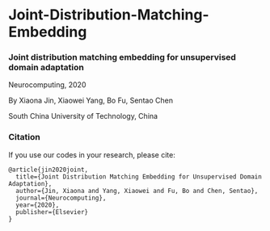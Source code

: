 # Joint-Distribution-Matching-Embedding
### Joint distribution matching embedding for unsupervised domain adaptation
Neurocomputing, 2020

By Xiaona Jin, Xiaowei Yang, Bo Fu, Sentao Chen

South China University of Technology, China

### Citation
If you use our codes in your research, please cite:

```
@article{jin2020joint,
  title={Joint Distribution Matching Embedding for Unsupervised Domain Adaptation},
  author={Jin, Xiaona and Yang, Xiaowei and Fu, Bo and Chen, Sentao},
  journal={Neurocomputing},
  year={2020},
  publisher={Elsevier}
}
```
